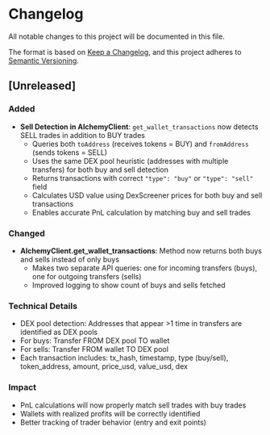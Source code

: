 # Changelog

All notable changes to this project will be documented in this file.

The format is based on [Keep a Changelog](https://keepachangelog.com/en/1.0.0/),
and this project adheres to [Semantic Versioning](https://semver.org/spec/v2.0.0.html).

## [Unreleased]

### Added
- **Sell Detection in AlchemyClient**: `get_wallet_transactions` now detects SELL trades in addition to BUY trades
  - Queries both `toAddress` (receives tokens = BUY) and `fromAddress` (sends tokens = SELL)
  - Uses the same DEX pool heuristic (addresses with multiple transfers) for both buy and sell detection
  - Returns transactions with correct `"type": "buy"` or `"type": "sell"` field
  - Calculates USD value using DexScreener prices for both buy and sell transactions
  - Enables accurate PnL calculation by matching buy and sell trades

### Changed
- **AlchemyClient.get_wallet_transactions**: Method now returns both buys and sells instead of only buys
  - Makes two separate API queries: one for incoming transfers (buys), one for outgoing transfers (sells)
  - Improved logging to show count of buys and sells fetched

### Technical Details
- DEX pool detection: Addresses that appear >1 time in transfers are identified as DEX pools
- For buys: Transfer FROM DEX pool TO wallet
- For sells: Transfer FROM wallet TO DEX pool
- Each transaction includes: tx_hash, timestamp, type (buy/sell), token_address, amount, price_usd, value_usd, dex

### Impact
- PnL calculations will now properly match sell trades with buy trades
- Wallets with realized profits will be correctly identified
- Better tracking of trader behavior (entry and exit points)
